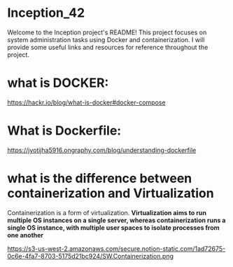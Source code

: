 # Inception_42

Welcome to the Inception project's README! This project focuses on system administration tasks using Docker and containerization. I will provide some useful links and resources for reference throughout the project.

# what is DOCKER:

https://hackr.io/blog/what-is-docker#docker-compose

# What is Dockerfile:

https://jyotijha5916.ongraphy.com/blog/understanding-dockerfile 

# what is the difference between containerization and Virtualization

Containerization is a form of virtualization. **Virtualization aims to run multiple OS instances on a single server, whereas containerization runs a single OS instance, with multiple user spaces to isolate processes from one another**

https://s3-us-west-2.amazonaws.com/secure.notion-static.com/1ad72675-0c6e-4fa7-8703-5175d21bc924/SW.Containerization.png
